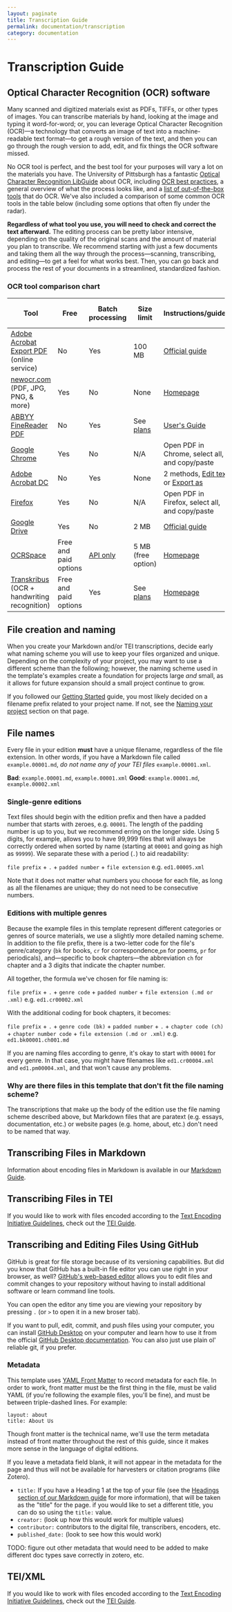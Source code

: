 ```yaml
---
layout: paginate
title: Transcription Guide
permalink: documentation/transcription
category: documentation
---
```


# Transcription Guide

## Optical Character Recognition (OCR) software

Many scanned and digitized materials exist as PDFs, TIFFs, or other types of 
images. You can transcribe materials by hand, looking at the image and typing 
it word-for-word; or, you can leverage Optical Character Recognition (OCR)—a 
technology that converts an image of text into a machine-readable text format—to 
get a rough version of the text, and then you can go through the rough version 
to add, edit, and fix things the OCR software missed. 

No OCR tool is perfect, and the best tool for your purposes will vary a lot on 
the materials you have. The University of Pittsburgh has a fantastic 
[Optical Character Recognition LibGuide](https://pitt.libguides.com/ocr/intro) 
about OCR, including 
[OCR best practices](https://pitt.libguides.com/ocr/bestpractices), a general 
overview of what the process looks like, and a 
[list of out-of-the-box tools](https://pitt.libguides.com/ocr/outoftheboxtools) 
that do OCR. We've also included a comparison of some common OCR tools in the 
table below (including some options that often fly under the radar).

**Regardless of what tool you use, you will need to check and correct the text 
afterward.** The editing process can be pretty labor intensive, depending on the 
quality of the original scans and the amount of material you plan to transcribe. 
We recommend starting with just a few documents and taking them all the way 
through the process—scanning, transcribing, and editing—to get a feel for what 
works best. Then, you can go back and process the rest of your documents in a 
streamlined, standardized fashion.

### OCR tool comparison chart

| Tool | Free | Batch processing | Size limit | Instructions/guides | Example output (from [example PDF](https://drive.google.com/file/d/1o4p-jGnzowTdDhv994lMvv6KtH-c8D1g/view?usp=drive_link)) |
| ------- | ------- | ------- | ------- | ------- | ------- |
| [Adobe Acrobat Export PDF](https://www.adobe.com/acrobat/export-pdf-online-pricing.html) (online service) | No | Yes | 100 MB | [Official guide](https://helpx.adobe.com/acrobat/web/share-review-and-export/export-and-print/export-pdf-overview.html) | [ocr-adobeweb.docx](https://docs.google.com/document/d/1MJ58mSEniJYqbAq6q995HFWjdXRMi0mt/edit?usp=drive_link&ouid=105957547306882692685&rtpof=true&sd=true) |
| [newocr.com](https://www.newocr.com/) (PDF, JPG, PNG, & more) | Yes | No | None | [Homepage](https://www.newocr.com/) | [ocr-newocr.doc](https://docs.google.com/document/d/1WFVcZpVx15aIKjwADXru8acFd4fUs_YB/edit?usp=drive_link&ouid=105957547306882692685&rtpof=true&sd=true) <br />[ocr-newocr.txt](https://drive.google.com/file/d/1xB6jqdmO9-HCvJTlR1izNaVEzzLYRCrc/view?usp=drive_link) |
| [ABBYY FineReader PDF](https://pdf.abbyy.com/) | No | Yes | See [plans](https://pdf.abbyy.com/pricing/) | [User's Guide](https://support.abbyy.com/hc/en-us/articles/360006360039-FineReader-User-s-guides) | - |
| [Google Chrome](https://www.google.com/chrome/) | Yes | No | N/A | Open PDF in Chrome, select all, and copy/paste | [ocr-chromecopy.docx](https://docs.google.com/document/d/13OKmiW0LTW0ZwTN-P2FQItKSPby9GFTB/edit?usp=drive_link&ouid=105957547306882692685&rtpof=true&sd=true) |
| [Adobe Acrobat DC](https://www.adobe.com/acrobat.html) | No | Yes | None | 2 methods, [Edit text](https://helpx.adobe.com/acrobat/using/edit-text-pdfs.html) or [Export as](https://helpx.adobe.com/acrobat/using/pdf-to-word.html) | [ocr-adobeexport.docx](https://docs.google.com/document/d/1aHw45skBZnZV19VU8z8aMSbnulnB-3BX/edit?usp=drive_link&ouid=105957547306882692685&rtpof=true&sd=true) |
| [Firefox](https://www.mozilla.org/en-US/firefox/) | Yes | No | N/A | Open PDF in Firefox, select all, and copy/paste | [ocr-firefoxcopy.docx](https://docs.google.com/document/d/11ImsYEHvCR3uBtf2JkEjrVJ6urUt2US7/edit?usp=drive_link&ouid=105957547306882692685&rtpof=true&sd=true) |
| [Google Drive](https://drive.google.com/drive/) | Yes | No | 2 MB | [Official guide](https://support.google.com/drive/answer/176692?hl=en&co=GENIE.Platform%3DDesktop) | [ocr-googledrive.docx](https://docs.google.com/document/d/1Mh09dsKbwG7gVJkoIf6ckqR1B2g3OHTF/edit?usp=drive_link&ouid=105957547306882692685&rtpof=true&sd=true) |
| [OCRSpace](https://ocr.space/) | Free and paid options | [API only](https://ocr.space/OCRAPI) | 5 MB (free option) | [Homepage](https://ocr.space/) | [ocr-ocrspace.txt](https://drive.google.com/file/d/1RqiSRwAmDir_-ZUW87vxBkMvqwSMN15-/view?usp=drive_link) |
| [Transkribus](https://www.transkribus.org/) (OCR + handwriting recognition) | Free and paid options | Yes | See [plans](https://www.transkribus.org/plans) | [Homepage](https://readcoop.eu/transkribus/?sc=Transkribus) | - |


## File creation and naming

When you create your Markdown and/or TEI transcriptions, decide early what naming 
scheme you will use to keep your files organized and unique. Depending on the 
complexity of your project, you may want to use a different scheme than the 
following; however, the naming scheme used in the template's examples create a
foundation for projects large *and* small, as it allows for future expansion 
should a small project continue to grow.

If you followed our 
[Getting Started](https://recoveryhub.github.io/edition_template/documentation/setup) 
guide, you most likely decided on a filename prefix related to your project 
name. If not, see the 
[Naming your project](https://recoveryhub.github.io/edition_template/documentation/setup#naming-your-project) 
section on that page.

## File names

Every file in your edition **must** have a unique filename, regardless of the 
file extension. In other words, if you have a Markdown file called 
`example.00001.md`, *do not name any of your TEI files* `example.00001.xml`. 

**Bad**: `example.00001.md`, `example.00001.xml`
**Good**: `example.00001.md`, `example.00002.xml`

### Single-genre editions

Text files should begin with the edition prefix and then have a padded number that 
starts with zeroes, e.g. `00001`. The length of the padding number is up to you, 
but we recommend erring on the longer side. Using 5 digits, for example, allows 
you to have 99,999 files that will always be correctly ordered when sorted by 
name (starting at `00001` and going as high as `99999`). We separate these with 
a period (`.`) to aid readability:

`file prefix` + `.` + `padded number` + `file extension`
e.g.
`ed1.00005.xml`

Note that it does not matter what numbers you choose for each file, as long as 
all the filenames are unique; they do not need to be consecutive numbers.

### Editions with multiple genres

Because the example files in this template represent different categories or 
genres of source materials, we use a slightly more detailed naming scheme. 
In addition to the file prefix, there is a two-letter code for the file's 
genre/category (`bk` for books, `cr` for correspondence,`pm` for poems, `pr` 
for periodicals), and—specific to book chapters—the abbreviation `ch` for 
chapter and a 3 digits that indicate the chapter number. 

All together, the formula we've chosen for file naming is:

`file prefix` + `.` + `genre code` + `padded number` + `file extension (.md or .xml)`
e.g.
`ed1.cr00002.xml`

With the additional coding for book chapters, it becomes:

`file prefix` + `.` + `genre code (bk)` + `padded number` + `.` + `chapter code (ch)` + `chapter number code` + `file extension (.md or .xml)`
e.g. 
`ed1.bk00001.ch001.md`

If you are naming files according to genre, it's okay to start with `00001` for 
every genre. In that case, you might have filenames like `ed1.cr00004.xml` and 
`ed1.pm00004.xml`, and that won't cause any problems.

### Why are there files in this template that don't fit the file naming scheme?

The transcriptions that make up the body of the edition use the file naming 
scheme described above, but Markdown files that are paratext (e.g. essays, 
documentation, etc.) or website pages (e.g. home, about, etc.) don't need to be 
named that way.

## Transcribing Files in Markdown

Information about encoding files in Markdown is available in our 
[Markdown Guide](https://recoveryhub.github.io/edition_template/documentation/markdown).

## Transcribing Files in TEI

If you would like to work with files encoded according to the [Text Encoding Initiative Guidelines](https://tei-c.org/guidelines/), check out the [TEI Guide](https://recoveryhub.github.io/edition_template/documentation/tei).

## Transcribing and Editing Files Using GitHub

GitHub is great for file storage because of its versioning capabilities. But 
did you know that GitHub has a built-in file editor you can use right in your 
browser, as well? [GitHub's web-based editor](https://documentation.github.com/en/codespaces/the-githubdev-web-based-editor#opening-the-githubdev-editor) allows you to edit 
files and commit changes to your repository without having to install additional 
software or learn command line tools.

You can open the editor any time you are viewing your repository by pressing `.` 
(or `>` to open it in a new broser tab).

If you want to pull, edit, commit, and push files using your computer, you can 
install [GitHub Desktop](https://desktop.github.com/download/) on your computer 
and learn how to use it from the official 
[GitHub Desktop documentation](https://documentation.github.com/en/desktop). 
You can also just use plain ol' reliable git, if you prefer.

### Metadata

This template uses [YAML Front Matter](https://jekyllrb.com/docs/front-matter/) 
to record metadata for each file. In order to work, front matter must be the 
first thing in the file, must be valid YAML (if you're following the example 
files, you'll be fine), and must be between triple-dashed lines. For example:

```
layout: about
title: About Us
```

Though front matter is the technical name, we'll use the term metadata instead 
of front matter throughout the rest of this guide, since it makes more sense in 
the language of digital editions.

If you leave a metadata field blank, it  will not appear in the metadata for 
the page and thus will not be available for harvesters or citation programs 
(like Zotero).

- `title:` If you have a Heading 1 at the top of your file (see the [Headings section of our Markdown guide]() for more information), that will be taken as the "title" for the page. if you would like to set a different title, 
you can do so using the `title:` value.
- `creator:` (look up how this would work for multiple values)
- `contributor:` contributors to the digital file, transcribers, encoders, etc.
- `published_date:` (look to see how this would work)

TODO: figure out other metadata that would need to be added to make different doc types save correctly in zotero, etc.

## TEI/XML

If you would like to work with files encoded according to the [Text Encoding Initiative Guidelines](https://tei-c.org/guidelines/), check out the [TEI Guide](https://recoveryhub.github.io/edition_template/documentation/site-config).
